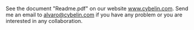 See the document "Readme.pdf" on our website www.cybelin.com. 
Send me an email to alvaro@cybelin.com if you have any problem or you are interested in any collaboration.
